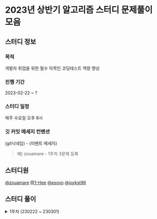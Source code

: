 # 2023년 상반기 알고리즘 스터디 문제풀이 모음

## 스터디 정보
### 목적
개발자 취업을 위한 필수 덕목인 코딩테스트 역량 향상

### 진행 기간
2023-02-22 ~ ?

### 스터디 일정
매주 수요일 오후 8시

### 깃 커밋 메세지 컨벤션
(git닉네임) - (이벤트 메세지)
> 예) zouamare - 1주차 3문제 등록

## 스터디원
[@zouamare](https://github.com/zouamare)
[@1-Hee](https://github.com/1-Hee)
[@esovo](https://github.com/esovo)
[@joykst96](https://github.com/joykst96)

## 스터디 풀이
<details>
<summary> 1주차 (230222 ~ 230301)</summary>
<div markdown="1">
- <a href="https://school.programmers.co.kr/learn/courses/30/lessons/17686">[3차] 파일명 정렬</a>
<br>
- <a href="https://school.programmers.co.kr/learn/courses/30/lessons/118667">두큐 합 같게 만들기</a>
<br>
- <a href="https://school.programmers.co.kr/learn/courses/30/lessons/81303">표 편집</a>
</div>
</details>
